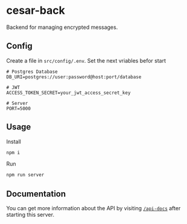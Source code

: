 # cesar-back
Backend for managing encrypted messages.

## Config
Create a file in `src/config/.env`. Set the next vriables befor start
```env
# Postgres Database
DB_URI=postgres://user:password@host:port/database

# JWT
ACCESS_TOKEN_SECRET=your_jwt_access_secret_key

# Server
PORT=5000
```

## Usage
Install
```sh
npm i
```
Run
```sh
npm run server
```
## Documentation
You can get more information about the API by visiting [`/api-docs`](http://localhost:5000/api-docs) after starting this server.
